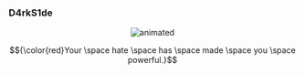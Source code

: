 ### D4rkS1de
<p align="center">
  <img src="https://github.com/D4rkS1de-0x7f/D4rkS1de-0x7f/blob/main/Files/DarkSide_v1.gif" alt="animated"/>
</p>

$${\color{red}Your \space hate \space has \space made \space you \space powerful.}$$

<!--
**D4rkS1de-0x7f/D4rkS1de-0x7f** is a ✨ _special_ ✨ repository because its `README.md` (this file) appears on your GitHub profile.

Here are some ideas to get you started:

- 🔭 I’m currently working on ...
- 🌱 I’m currently learning ...
- 👯 I’m looking to collaborate on ...
- 🤔 I’m looking for help with ...
- 💬 Ask me about ...
- 📫 How to reach me: ...
- 😄 Pronouns: ...
- ⚡ Fun fact: ...
-->
